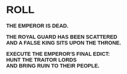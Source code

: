 <span style="font-family: 'Montserrat', sans-serif; font-weight: 900;">
  
# ROLL  
  
THE EMPEROR IS DEAD.  
  
THE ROYAL GUARD HAS BEEN SCATTERED  
AND A FALSE KING SITS UPON THE THRONE.  
  
EXECUTE THE EMPEROR'S FINAL EDICT:  
HUNT THE TRAITOR LORDS  
AND BRING RUIN TO THEIR PEOPLE.  
</span>
